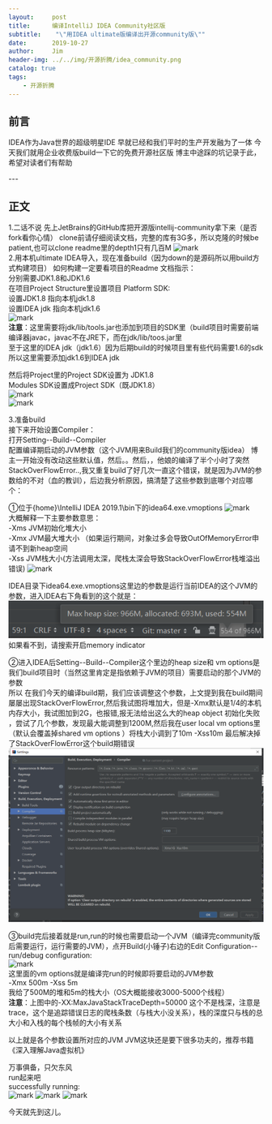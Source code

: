 ```yaml
---
layout:     post
title:      编译IntelliJ IDEA Community社区版
subtitle:    "\"用IDEA ultimate版编译出开源community版\""
date:       2019-10-27
author:     Jim
header-img: ../../img/开源折腾/idea_community.png
catalog: true
tags:
    - 开源折腾
---
```



## 前言
IDEA作为Java世界的超级明星IDE 早就已经和我们平时的生产开发融为了一体
今天我们就用企业收费版build一下它的免费开源社区版
博主中途踩的坑记录于此，希望对读者们有帮助
<p id = "build"></p>
---

## 正文

1.二话不说 先上JetBrains的GitHub库把开源版intellij-community拿下来（是否fork看你心情）
clone前请仔细阅读文档，完整的库有3G多，所以克隆的时候be patient,也可以clone readme里的depth1只有几百M
![mark](https://www.jokerjim.com/image/20191108/oXY43h4x5a8V.jpg)<br>
2.用本机ultimate IDEA导入，现在准备build（因为down的是源码所以用build方式构建项目）
如何构建一定要看项目的Readme
文档指示：<br>
分别需要JDK1.8和JDK1.6<br> 
在项目Project Structure里设置项目 Platform SDK:<br>
设置JDK1.8  指向本机jdk1.8<br>
设置IDEA jdk 指向本机jdk1.6<br>
![mark](https://www.jokerjim.com/image/20191108/RTxg68W9jjDj.jpg)<br>
**注意**：这里需要将jdk/lib/tools.jar也添加到项目的SDK里（build项目时需要前端编译器javac，javac不在JRE下，而在jdk/lib/toos.jar里<br>
至于这里的IDEA jdk（jdk1.6）因为后期build的时候项目里有些代码需要1.6的sdk所以这里需要添加jdk1.6到IDEA jdk


然后将Project里的Project SDK设置为 JDK1.8<br>
Modules SDK设置成Project SDK（既JDK1.8）<br>
![mark](https://www.jokerjim.com/image/20191108/acztjUCsevlj.jpg)<br>
![mark](https://www.jokerjim.com/image/20191108/jAv4EztnXgDs.jpg)<br>

3.准备build<br>
接下来开始设置Compiler：<br>
打开Setting--Build--Compiler<br>
配置编译期启动的JVM参数（这个JVM用来Build我们的community版idea）
博主一开始没有改动这些默认值，然后。。然后，，他娘的编译了半个小时了突然StackOverFlowError..,我又重复build了好几次一直这个错误，就是因为JVM的参数给的不对（血的教训），后边我分析原因，搞清楚了这些参数到底哪个对应哪个：<br>

①位于{home}\IntelliJ IDEA 2019.1\bin下的idea64.exe.vmoptions
![mark](https://www.jokerjim.com/image/20191108/lnQj4OAJWgx5.jpg)<br>
大概解释一下主要参数意思：<br>
-Xms JVM初始化堆大小<br>
-Xmx JVM最大堆大小 （如果运行期间，对象过多会导致OutOfMemoryError申请不到新heap空间<br>
-Xss JVM栈大小(方法调用太深，爬栈太深会导致StackOverFlowError栈堆溢出错误)
![mark](https://www.jokerjim.com/image/20191108/tPJ7LonujTui.png)<br>


IDEA目录下idea64.exe.vmoptions这里边的参数是运行当前IDEA的这个JVM的参数，进入IDEA右下角看到的这个就是：<br>
![avatar](../../img/开源折腾/memory_indicator.jpg)<br>
如果看不到，请搜索开启memory indicator

②进入IDEA后Setting--Build--Compiler这个里边的heap size和 vm options是我们build项目时（当然这里肯定是指依赖于JVM的项目）需要启动的那个JVM的参数<br>
所以 在我们今天的编译build期，我们应该调整这个参数，上文提到我在build期间屡屡出现StackOverFlowError,然后我试图将堆加大，但是-Xmx默认是1/4的本机内存大小，我试图加到2G，也报错,报无法给出这么大的heap object 初始化失败
，尝试了几个参数，发现最大能调整到1200M,然后我在user local vm options里（默认会覆盖掉shared vm options ）将栈大小调到了10m  -Xss10m
最后解决掉了StackOverFlowError这个build期错误
![avatar](../../img/开源折腾/build_-Xss.jpg)<br>


③build完后接着就是run,run的时候也需要启动一个JVM（编译完community版后需要运行，运行需要的JVM），点开Build(小锤子)右边的Edit Configuration--run/debug configuration:<br> 
![mark](https://www.jokerjim.com/image/20191108/9SImj0IIxdtl.jpg)<br>
这里面的vm options就是编译完run的时候即将要启动的JVM参数<br>
-Xmx 500m      -Xss 5m<br>
我给了500M的堆和5m的栈大小（OS大概能接收3000-5000个线程）<br>
**注意**：上图中的-XX:MaxJavaStackTraceDepth=50000 这个不是栈深，注意是trace，这个是追踪错误日志的爬栈条数（与栈大小没关系），栈的深度只与栈的总大小和入栈的每个栈帧的大小有关系


以上就是各个参数设置所对应的JVM
JVM这块还是要下很多功夫的，推荐书籍《深入理解Java虚拟机》

万事俱备，只欠东风<br>
run起来吧<br>
successfully running:<br>
![mark](https://www.jokerjim.com/image/20191108/SSVKAwNXswhN.png)
![mark](https://www.jokerjim.com/image/20191108/zi2YP9JT4Sfs.png)
![mark](https://www.jokerjim.com/image/20191108/pni16OhDzzCS.png)

今天就先到这儿。
